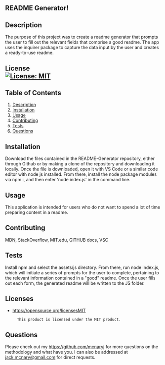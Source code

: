 
## README Generator!

## Description

The purpose of this project was to create a readme generator that prompts the user to fill out the relevant fields that comprise a good readme. The app uses the inquirer package to capture the data input by the user and creates a ready-to-use readme.


## License <br />[![License: MIT](https://img.shields.io/badge/License-MIT-yellow.svg)](https://opensource.org/licenses/MIT)

## Table of Contents
1. [Description](#description)
2. [Installation](#installation)
3. [Usage](#usage)
4. [Contributing](#contributing)
5. [Tests](#tests)
6. [Questions](#questions)

## Installation

Download the files contained in the README-Generator repository, either through Github or by making a clone of the repository and downloading it locally. Once the file is downloaded, open it with VS Code or a similar code editor with node js installed. From there, install the node package modules via npm i, and then enter 'node index.js' in the command line.

## Usage

This application is intended for users who do not want to spend a lot of time preparing content in a readme.

## Contributing

MDN, StackOverflow, MIT.edu, GITHUB docs, VSC

## Tests

Install npm and select the assets/js directory. From there, run node index.js, which will initiate a series of prompts for the user to complete, pertaining to the relevant information contained in a "good" readme. Once the user fills out each form, the generated readme will be written to the JS folder.

## Licenses

* https://opensource.org/licensesMIT

        This product is licensed under the MIT product.

## Questions
Please check out my https://github.com/mcnaryj for more questions on the methodology and what have you.
I can also be addressed at jack.mcnary@gmail.com for direct requests.
